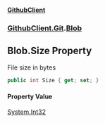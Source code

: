 #### [GithubClient](index 'index')
### [GithubClient.Git](GithubClient.Git 'GithubClient.Git').[Blob](GithubClient.Git.Blob 'GithubClient.Git.Blob')

## Blob.Size Property

File size in bytes

```csharp
public int Size { get; set; }
```

#### Property Value
[System.Int32](https://docs.microsoft.com/en-us/dotnet/api/System.Int32 'System.Int32')
